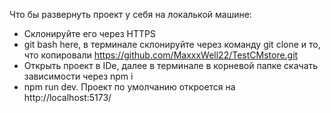 Что бы развернуть проект у себя на локалькой машине:
- Склонируйте его через HTTPS
- git bash here, в терминале склонируйте через команду git clone и то, что копировали https://github.com/MaxxxWell22/TestCMstore.git
- Открыть проект в IDe, далее в терминале в корневой папке скачать зависимости через npm i
- npm run dev. Проект по умолчанию откроется на http://localhost:5173/
 
 
